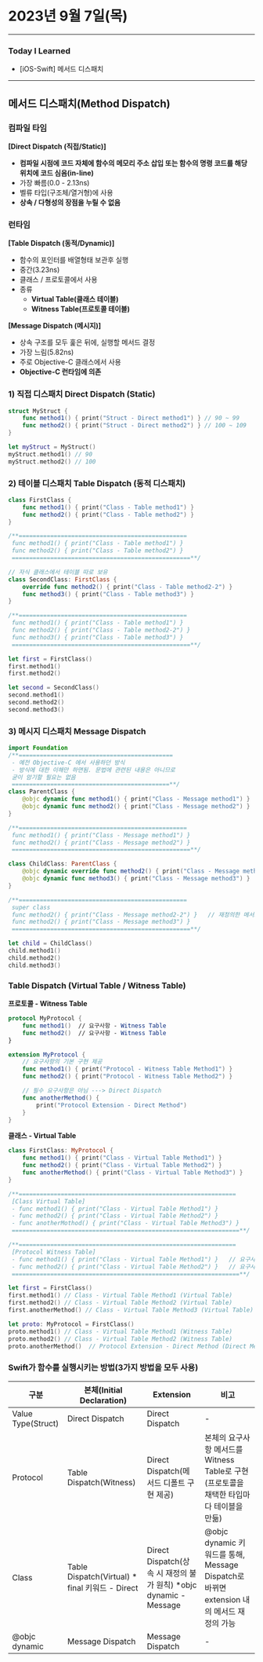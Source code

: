 # 2023년 9월 7일(목)

---

### Today I Learned

- [iOS-Swift] 메서드 디스패치

---

## **메서드 디스패치(Method Dispatch)**

### **컴파일 타임**

**[Direct Dispatch (직접/Static)]**

- **컴파일 시점에 코드 자체에 함수의 메모리 주소 삽입 또는 함수의 명령 코드를 해당 위치에 코드 심음(in-line)**
- 가장 빠름(0.0 - 2.13ns)
- 벨류 타입(구조체/열거형)에 사용
- **상속 / 다형성의 장점을 누릴 수 없음**

### **런타임**

**[Table Dispatch (동적/Dynamic)]**

- 함수의 포인터를 배열형태 보관후 실행
- 중간(3.23ns)
- 클래스 / 프로토콜에서 사용
- 종류
  - **Virtual Table(클래스 테이블)**
  - **Witness Table(프로토콜 테이블)**

**[Message Dispatch (메시지)]**

- 상속 구조를 모두 훑은 뒤에, 실행할 메서드 결정
- 가장 느림(5.82ns)
- 주로 Objective-C 클래스에서 사용
- **Objective-C 런타임에 의존**

### 1) 직접 디스패치 Direct Dispatch (Static)

```swift
struct MyStruct {
    func method1() { print("Struct - Direct method1") } // 90 ~ 99
    func method2() { print("Struct - Direct method2") } // 100 ~ 109
}

let myStruct = MyStruct()
myStruct.method1() // 90
myStruct.method2() // 100
```

### 2) 테이블 디스패치 Table Dispatch (동적 디스패치)

```swift
class FirstClass {
    func method1() { print("Class - Table method1") }
    func method2() { print("Class - Table method2") }
}

/**================================================
 func method1() { print("Class - Table method1") }
 func method2() { print("Class - Table method2") }
 ===================================================**/

// 자식 클래스에서 테이블 따로 보유
class SecondClass: FirstClass {
    override func method2() { print("Class - Table method2-2") }
    func method3() { print("Class - Table method3") }
}

/**================================================
 func method1() { print("Class - Table method1") }
 func method2() { print("Class - Table method2-2") }
 func method3() { print("Class - Table method3") }
 ===================================================**/

let first = FirstClass()
first.method1()
first.method2()

let second = SecondClass()
second.method1()
second.method2()
second.method3()
```

### 3) 메시지 디스패치 Message Dispatch

```swift
import Foundation
/**============================================
 - 예전 Objective-C 에서 사용하던 방식
 - 방식에 대한 이해만 하면됨. 문법에 관련된 내용은 아니므로
 굳이 암기할 필요는 없음
 =============================================**/
class ParentClass {
    @objc dynamic func method1() { print("Class - Message method1") }
    @objc dynamic func method2() { print("Class - Message method2") }
}

/**================================================
 func method1() { print("Class - Message method1") }
 func method2() { print("Class - Message method2") }
 ===================================================**/

class ChildClass: ParentClass {
    @objc dynamic override func method2() { print("Class - Message method2-2") }
    @objc dynamic func method3() { print("Class - Message method3") }
}

/**================================================
 super class
 func method2() { print("Class - Message method2-2") }   // 재정의한 메서드는 다시 주소가짐
 func method2() { print("Class - Message method3") }
 ===================================================**/

let child = ChildClass()
child.method1()
child.method2()
child.method3()
```

### Table Dispatch (Virtual Table / Witness Table)

**프로토콜 - Witness Table**

```swift
protocol MyProtocol {
    func method1()  // 요구사항 - Witness Table
    func method2()  // 요구사항 - Witness Table
}

extension MyProtocol {
    // 요구사항의 기본 구현 제공
    func method1() { print("Protocol - Witness Table Method1") }
    func method2() { print("Protocol - Witness Table Method2") }

    // 필수 요구사항은 아님 ---> Direct Dispatch
    func anotherMethod() {
        print("Protocol Extension - Direct Method")
    }
}
```

**클래스 - Virtual Table**

```swift
class FirstClass: MyProtocol {
    func method1() { print("Class - Virtual Table Method1") }
    func method2() { print("Class - Virtual Table Method2") }
    func anotherMethod() { print("Class - Virtual Table Method3") }
}

/**==============================================================
 [Class Virtual Table]
 - func method1() { print("Class - Virtual Table Method1") }
 - func method2() { print("Class - Virtual Table Method2") }
 - func anotherMothod() { print("Class - Virtual Table Method3") }
 =================================================================**/

/**==============================================================
 [Protocol Witness Table]
 - func method1() { print("Class - Virtual Table Method1") }   // 요구사항 - 우선순위 반영⭐️
 - func method2() { print("Class - Virtual Table Method2") }   // 요구사항 - 우선순위 반영⭐️
 =================================================================**/

let first = FirstClass()
first.method1() // Class - Virtual Table Method1 (Virtual Table)
first.method2() // Class - Virtual Table Method2 (Virtual Table)
first.anotherMethod() // Class - Virtual Table Method3 (Virtual Table)

let proto: MyProtocol = FirstClass()
proto.method1() // Class - Virtual Table Method1 (Witness Table)
proto.method2() // Class - Virtual Table Method2 (Witness Table)
proto.anotherMethod()  // Protocol Extension - Direct Method (Direct Method)
```

### Swift가 함수를 실행시키는 방법(3가지 방법을 모두 사용)

| 구분               | 본체(Initial Declaration)                        | Extension                                                    | 비고                                                         |
| ------------------ | ------------------------------------------------ | ------------------------------------------------------------ | ------------------------------------------------------------ |
| Value Type(Struct) | Direct Dispatch                                  | Direct Dispatch                                              | -                                                            |
| Protocol           | Table Dispatch(Witness)                          | Direct Dispatch(메서드 디폴트 구현 제공)                     | 본체의 요구사항 메서드를 Witness Table로 구현 (프로토콜을 채택한 타입마다 테이블을 만듦) |
| Class              | Table Dispatch(Virtual)  * final 키워드 - Direct | Direct Dispatch(상속 시 재정의 불가 원칙) *objc dynamic - Message | @objc dynamic 키워드를 통해, Message Dispatch로 바뀌면 extension 내의 메서드 재정의 가능 |
| @objc dynamic      | Message Dispatch                                 | Message Dispatch                                             | -                                                            |